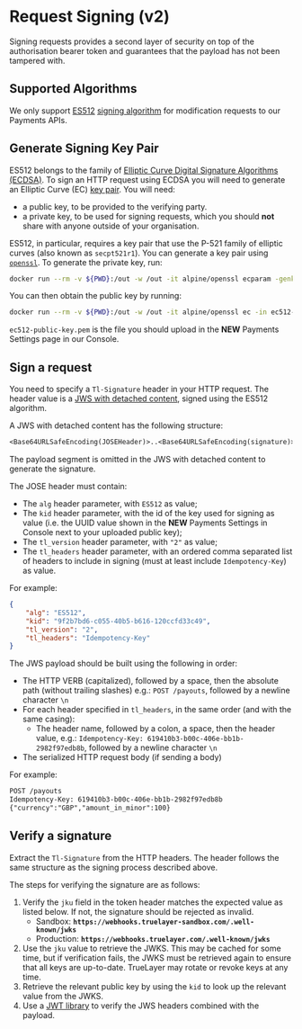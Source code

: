 # Request Signing (v2)

Signing requests provides a second layer of security on top of the authorisation bearer token and guarantees that the payload has not been tampered with.

## Supported Algorithms
We only support [ES512](https://tools.ietf.org/html/rfc7518#page-9) [signing algorithm](https://tools.ietf.org/html/rfc7518) for modification requests to our Payments APIs.

## Generate Signing Key Pair
ES512 belongs to the family of [Elliptic Curve Digital Signature Algorithms (ECDSA)](https://en.wikipedia.org/wiki/Elliptic_Curve_Digital_Signature_Algorithm).
To sign an HTTP request using ECDSA you will need to generate an Elliptic Curve (EC) [key pair](https://en.wikipedia.org/wiki/Public-key_cryptography). You will need:

- a public key, to be provided to the verifying party.
- a private key, to be used for signing requests, which you should **not** share with anyone outside of your organisation.

ES512, in particular, requires a key pair that use the P-521 family of elliptic curves (also known as `secpt521r1`).
You can generate a key pair using [`openssl`](https://www.openssl.org/).
To generate the private key, run:

```bash
docker run --rm -v ${PWD}:/out -w /out -it alpine/openssl ecparam -genkey -name secp521r1 -noout -out ec512-private-key.pem
```

You can then obtain the public key by running:

```bash
docker run --rm -v ${PWD}:/out -w /out -it alpine/openssl ec -in ec512-private-key.pem -pubout -out ec512-public-key.pem
```

`ec512-public-key.pem` is the file you should upload in the **NEW** Payments Settings page in our Console.

## Sign a request
You need to specify a `Tl-Signature` header in your HTTP request.
The header value is a [JWS with detached content](https://tools.ietf.org/html/rfc7515#appendix-F), signed using the ES512 algorithm.

A JWS with detached content has the following structure:

```txt
<Base64URLSafeEncoding(JOSEHeader)>..<Base64URLSafeEncoding(signature)>
````

The payload segment is omitted in the JWS with detached content to generate the signature.

The JOSE header must contain:
- The `alg` header parameter, with `ES512` as value;
- The `kid` header parameter, with the id of the key used for signing as value (i.e. the UUID value shown in the **NEW** Payments Settings in Console next to your uploaded public key);
- The `tl_version` header parameter, with `"2"` as value;
- The `tl_headers` header parameter, with an ordered comma separated list of headers to include in signing (must at least include `Idempotency-Key`) as value.

For example:

```json
{
    "alg": "ES512",
    "kid": "9f2b7bd6-c055-40b5-b616-120ccfd33c49",
    "tl_version": "2",
    "tl_headers": "Idempotency-Key"
}
```

The JWS payload should be built using the following in order:
- The HTTP VERB (capitalized), followed by a space, then the absolute path (without trailing slashes) e.g.: `POST /payouts`, followed by a newline character `\n`
- For each header specified in `tl_headers`, in the same order (and with the same casing):
    - The header name, followed by a colon, a space, then the header value, e.g.: `Idempotency-Key: 619410b3-b00c-406e-bb1b-2982f97edb8b`, followed by a newline character `\n`
- The serialized HTTP request body (if sending a body)

For example:

```txt
POST /payouts
Idempotency-Key: 619410b3-b00c-406e-bb1b-2982f97edb8b
{"currency":"GBP","amount_in_minor":100}
```

## Verify a signature
Extract the `Tl-Signature` from the HTTP headers.
The header follows the same structure as the signing process described above.

The steps for verifying the signature are as follows:

1. Verify the `jku` field in the token header matches the expected value as listed below. If not, the signature should be rejected as invalid.
    - Sandbox: **`https://webhooks.truelayer-sandbox.com/.well-known/jwks`**
    - Production: **`https://webhooks.truelayer.com/.well-known/jwks`**
2. Use the `jku` value to retrieve the JWKS. This may be cached for some time, but if verification fails, the JWKS must be retrieved again to ensure that all keys are up-to-date. TrueLayer may rotate or revoke keys at any time.
3. Retrieve the relevant public key by using the `kid` to look up the relevant value from the JWKS.
4. Use a [JWT library](https://jwt.io/libraries) to verify the JWS headers combined with the payload.
